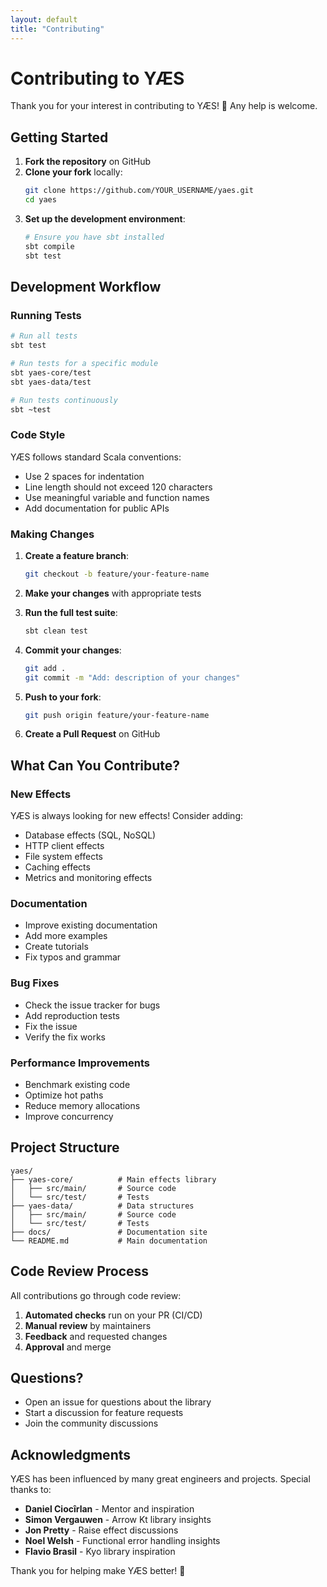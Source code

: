 ```yaml
---
layout: default
title: "Contributing"
---
```


# Contributing to YÆS

Thank you for your interest in contributing to YÆS! 🙏 Any help is welcome.

## Getting Started

1. **Fork the repository** on GitHub
2. **Clone your fork** locally:
   ```bash
   git clone https://github.com/YOUR_USERNAME/yaes.git
   cd yaes
   ```
3. **Set up the development environment**:
   ```bash
   # Ensure you have sbt installed
   sbt compile
   sbt test
   ```

## Development Workflow

### Running Tests

```bash
# Run all tests
sbt test

# Run tests for a specific module
sbt yaes-core/test
sbt yaes-data/test

# Run tests continuously
sbt ~test
```

### Code Style

YÆS follows standard Scala conventions:

- Use 2 spaces for indentation
- Line length should not exceed 120 characters
- Use meaningful variable and function names
- Add documentation for public APIs

### Making Changes

1. **Create a feature branch**:
   ```bash
   git checkout -b feature/your-feature-name
   ```

2. **Make your changes** with appropriate tests

3. **Run the full test suite**:
   ```bash
   sbt clean test
   ```

4. **Commit your changes**:
   ```bash
   git add .
   git commit -m "Add: description of your changes"
   ```

5. **Push to your fork**:
   ```bash
   git push origin feature/your-feature-name
   ```

6. **Create a Pull Request** on GitHub

## What Can You Contribute?

### New Effects

YÆS is always looking for new effects! Consider adding:

- Database effects (SQL, NoSQL)
- HTTP client effects
- File system effects
- Caching effects
- Metrics and monitoring effects

### Documentation

- Improve existing documentation
- Add more examples
- Create tutorials
- Fix typos and grammar

### Bug Fixes

- Check the issue tracker for bugs
- Add reproduction tests
- Fix the issue
- Verify the fix works

### Performance Improvements

- Benchmark existing code
- Optimize hot paths
- Reduce memory allocations
- Improve concurrency

## Project Structure

```
yaes/
├── yaes-core/          # Main effects library
│   ├── src/main/       # Source code
│   └── src/test/       # Tests
├── yaes-data/          # Data structures
│   ├── src/main/       # Source code
│   └── src/test/       # Tests
├── docs/               # Documentation site
└── README.md           # Main documentation
```

## Code Review Process

All contributions go through code review:

1. **Automated checks** run on your PR (CI/CD)
2. **Manual review** by maintainers
3. **Feedback** and requested changes
4. **Approval** and merge

## Questions?

- Open an issue for questions about the library
- Start a discussion for feature requests
- Join the community discussions

## Acknowledgments

YÆS has been influenced by many great engineers and projects. Special thanks to:

- **Daniel Ciocîrlan** - Mentor and inspiration
- **Simon Vergauwen** - Arrow Kt library insights
- **Jon Pretty** - Raise effect discussions  
- **Noel Welsh** - Functional error handling insights
- **Flavio Brasil** - Kyo library inspiration

Thank you for helping make YÆS better! 🚀
